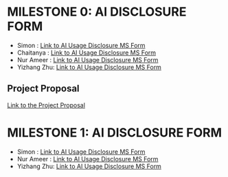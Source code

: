 # MILESTONE 0: AI DISCLOSURE FORM
- Simon : [Link to AI Usage Disclosure MS Form](https://github.com/CMPT-276-FALL-2024/project-17-sunsets/blob/main/docs/ai-disclosure/M0_AI_Declaration_Form_%20Simon_Doan_301455974.pdf)
- Chaitanya : [Link to AI Usage Disclosure MS Form](https://github.com/CMPT-276-FALL-2024/project-17-sunsets/blob/main/docs/ai-disclosure/M0_AI_Declaration_Chaitanya_Mittal_301584364.pdf)
- Nur Ameer : [Link to AI Usage Disclosure MS Form](https://github.com/CMPT-276-FALL-2024/project-17-sunsets/blob/main/docs/ai-disclosure/P0_AI_Declaration_Nur%20Ameer_Nur%20Saidy_301575157.pdf)
- Yizhang Zhu: [Link to AI Usage Disclosure MS Form](https://github.com/CMPT-276-FALL-2024/project-17-sunsets/blob/main/docs/ai-disclosure/M0_AI_Declaration_Yizhang_Zhu_301571258.pdf)


## Project Proposal 
[Link to the Project Proposal](/docs/proposal/Milestone%200%20Proposal.pdf)

# MILESTONE 1: AI DISCLOSURE FORM 
- Simon : [Link to AI Usage Disclosure MS Form](/docs/ai-disclosure/M1/M1_AI_Declaration_Form_Simon_Doan_301455974.pdf)
- Nur Ameer : [Link to AI Usage Disclosure MS Form](https://github.com/CMPT-276-FALL-2024/project-17-sunsets/blob/main/docs/ai-disclosure/M1/M1_AI_Declaration_Nur%20Ameer_Nur%20Saidy_301575157.pdf)
- Yizhang Zhu: [Link to AI Usage Disclosure MS Form](https://github.com/CMPT-276-FALL-2024/project-17-sunsets/blob/main/docs/ai-disclosure/M1/M1_AI_Declaration_Yizhang_Zhu_301571258.pdf)
